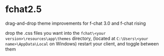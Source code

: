 # fchat2.5

drag-and-drop theme improvements for f-chat 3.0 and f-chat rising

drop the .css files you want into the `fchat\<your version>\resources\app\themes` directory, (located at `C:\Users\<your name>\AppData\Local` on Windows) restart your client, and toggle between them